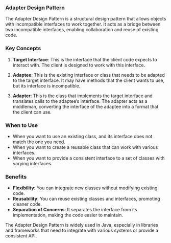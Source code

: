 ### Adapter Design Pattern

The Adapter Design Pattern is a structural design pattern that allows objects with incompatible interfaces to work together. It acts as a bridge between two incompatible interfaces, enabling collaboration and reuse of existing code.

### Key Concepts

1. **Target Interface**: This is the interface that the client code expects to interact with. The client is designed to work with this interface.

2. **Adaptee**: This is the existing interface or class that needs to be adapted to the target interface. It may have methods that the client wants to use, but its interface is incompatible.

3. **Adapter**: This is the class that implements the target interface and translates calls to the adaptee’s interface. The adapter acts as a middleman, converting the interface of the adaptee into a format that the client can use.

### When to Use

- When you want to use an existing class, and its interface does not match the one you need.
- When you want to create a reusable class that can work with various interfaces.
- When you want to provide a consistent interface to a set of classes with varying interfaces.


### Benefits

- **Flexibility**: You can integrate new classes without modifying existing code.
- **Reusability**: You can reuse existing classes and interfaces, promoting cleaner code.
- **Separation of Concerns**: It separates the interface from its implementation, making the code easier to maintain.

The Adapter Design Pattern is widely used in Java, especially in libraries and frameworks that need to integrate with various systems or provide a consistent API.
